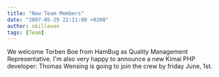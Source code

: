 ```yaml
---
title: "New Team Members"
date: "2007-05-29 22:11:00 +0200"
author: skilleven
tags: [Team]
---
```


We welcome Torben Boe from HamBug as Quality Management Representative.
I'm also very happy to announce a new Kimai PHP developer: Thomas Wensing is going to join the crew by friday June, 1st.
